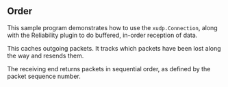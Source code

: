## Order

This sample program demonstrates how to use the `xudp.Connection`, along
with the Reliability plugin to do buffered, in-order reception of data.

This caches outgoing packets. It tracks which packets have been lost along
the way and resends them.

The receiving end returns packets in sequential order, as defined by
the packet sequence number.

